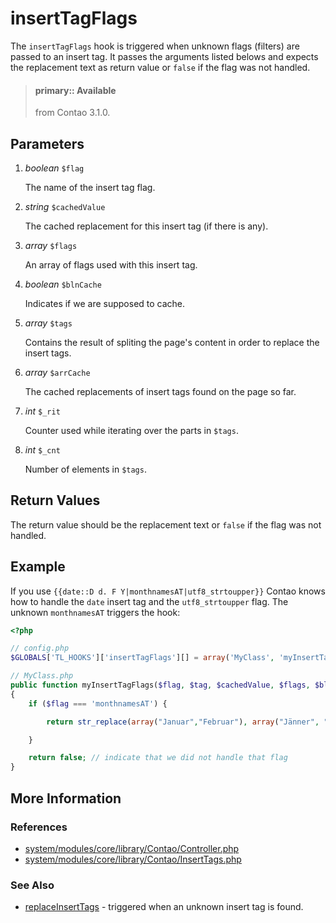 # insertTagFlags

The `insertTagFlags` hook is triggered when unknown flags (filters) are passed
to an insert tag. It passes the arguments listed belows and expects the replacement
text as return value or `false` if the flag was not handled.

> #### primary:: Available   
> from Contao 3.1.0.


## Parameters

1. *boolean* `$flag`

    The name of the insert tag flag.

2. *string* `$cachedValue`

    The cached replacement for this insert tag (if there is any).

3. *array* `$flags`

    An array of flags used with this insert tag.

4. *boolean* `$blnCache`

   Indicates if we are supposed to cache.

5. *array* `$tags`

    Contains the result of spliting the page's content in order to replace the insert tags.

6. *array* `$arrCache`

   The cached replacements of insert tags found on the page so far.

7. *int* `$_rit`

    Counter used while iterating over the parts in `$tags`.

8. *int* `$_cnt`

    Number of elements in `$tags`.


## Return Values

The return value should be the replacement text or `false` if the flag was not handled.


## Example

If you use `{{date::D d. F Y|monthnamesAT|utf8_strtoupper}}` Contao knows how to handle
the `date` insert tag and the `utf8_strtoupper` flag. The unknown `monthnamesAT` triggers the hook:

```php
<?php

// config.php
$GLOBALS['TL_HOOKS']['insertTagFlags'][] = array('MyClass', 'myInsertTagFlags');

// MyClass.php
public function myInsertTagFlags($flag, $tag, $cachedValue, $flags, $blnCache, $tags, $arrCache, $_rit, $_cnt)
{
    if ($flag === 'monthnamesAT') {

        return str_replace(array("Januar","Februar"), array("Jänner", "Feber"), $cachedValue);

    }

    return false; // indicate that we did not handle that flag
}
```


## More Information


### References

- [system/modules/core/library/Contao/Controller.php](https://github.com/contao/core/blob/support/3.2/system/modules/core/library/Contao/Controller.php#L1779)
- [system/modules/core/library/Contao/InsertTags.php](https://github.com/contao/core/blob/3.5.0/system/modules/core/library/Contao/InsertTags.php#L1205)


### See Also

- [replaceInsertTags](replaceInsertTags.md) - triggered when an unknown insert tag is found.

